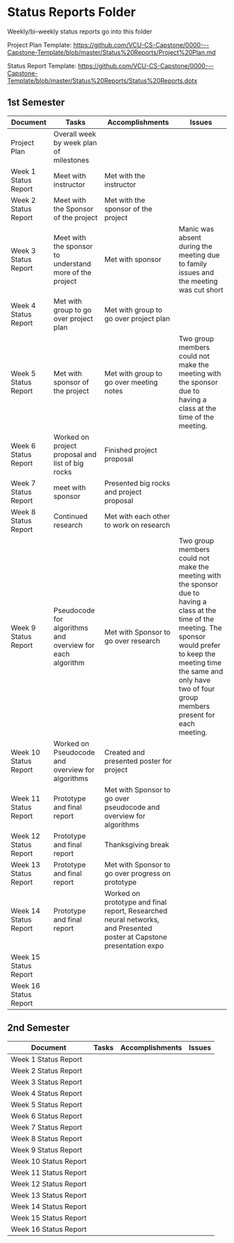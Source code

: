 # Status Reports Folder
Weekly/bi-weekly status reports go into this folder

Project Plan Template: https://github.com/VCU-CS-Capstone/0000---Capstone-Template/blob/master/Status%20Reports/Project%20Plan.md

Status Report Template: https://github.com/VCU-CS-Capstone/0000---Capstone-Template/blob/master/Status%20Reports/Status%20Reports.dotx

## 1st Semester

| Document | Tasks | Accomplishments | Issues |
|---|---|---|---|
| Project Plan | Overall week by week plan of milestones | | |
| Week 1 Status Report | Meet with instructor | Met with the instructor | |
| Week 2 Status Report | Meet with the Sponsor of the project | Met with the sponsor of the project | |
| Week 3 Status Report | Meet with the sponsor to understand more of the project | Met with sponsor | Manic was absent during the meeting due to family issues and the meeting was cut short|
| Week 4 Status Report | Met with group to go over project plan | Met with group to go over project plan | |
| Week 5 Status Report | Met with sponsor of the project | Met with group to go over meeting notes | Two group members could not make the meeting with the sponsor due to having a class at the time of the meeting. |
| Week 6 Status Report | Worked on project proposal and list of big rocks | Finished project proposal | |
| Week 7 Status Report | meet with sponsor | Presented big rocks and project proposal |  |
| Week 8 Status Report | Continued research | Met with each other to work on research | |
| Week 9 Status Report | Pseudocode for algorithms and overview for each algorithm | Met with Sponsor to go over research | Two group members could not make the meeting with the sponsor due to having a class at the time of the meeting. The sponsor would prefer to keep the meeting time the same and only have two of four group members present for each meeting. |
| Week 10 Status Report | Worked on Pseudocode and overview for algorithms | Created and presented poster for project | |
| Week 11 Status Report | Prototype and final report | Met with Sponsor to go over pseudocode and overview for algorithms | |
| Week 12 Status Report | Prototype and final report | Thanksgiving break | |
| Week 13 Status Report | Prototype and final report | Met with Sponsor to go over progress on prototype | |
| Week 14 Status Report | Prototype and final report | Worked on prototype and final report, Researched neural networks, and Presented poster at Capstone presentation expo | |
| Week 15 Status Report | | | |
| Week 16 Status Report | | | |

## 2nd Semester

| Document | Tasks | Accomplishments| Issues |
|---|---|---|---|
| Week 1 Status Report | | | |
| Week 2 Status Report | | | |
| Week 3 Status Report | | | |
| Week 4 Status Report | | | |
| Week 5 Status Report | | | |
| Week 6 Status Report | | | |
| Week 7 Status Report | | | |
| Week 8 Status Report | | | |
| Week 9 Status Report | | | |
| Week 10 Status Report | | | |
| Week 11 Status Report | | | |
| Week 12 Status Report | | | |
| Week 13 Status Report | | | |
| Week 14 Status Report | | | |
| Week 15 Status Report | | | |
| Week 16 Status Report | | | |
